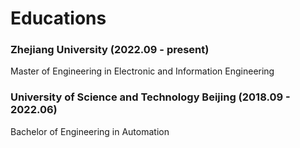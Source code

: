 # Educations

### Zhejiang University (2022.09 - present)
Master of Engineering in Electronic and Information Engineering

### University of Science and Technology Beijing (2018.09 - 2022.06)
Bachelor of Engineering in Automation